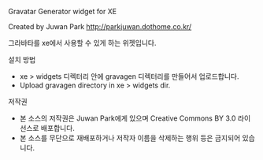 Gravatar Generator widget for XE

Created by Juwan Park
http://parkjuwan.dothome.co.kr/

그라바타를 xe에서 사용할 수 있게 하는 위젯입니다.

설치 방법
* xe > widgets 디렉터리 안에 gravagen 디렉터리를 만들어서 업로드합니다.
* Upload gravagen directory in xe > widgets dir.

저작권
* 본 소스의 저작권은 Juwan Park에게 있으며 Creative Commons BY 3.0 라이선스로 배포합니다.
* 본 소스를 무단으로 재배포하거나 저작자 이름을 삭제하는 행위 등은 금지되어 있습니다.
